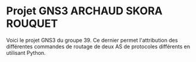# Projet GNS3 ARCHAUD SKORA ROUQUET

Voici le projet GNS3 du groupe 39. Ce dernier permet l'attribution des différentes commandes de routage de deux AS de protocoles différents en utilisant Python.